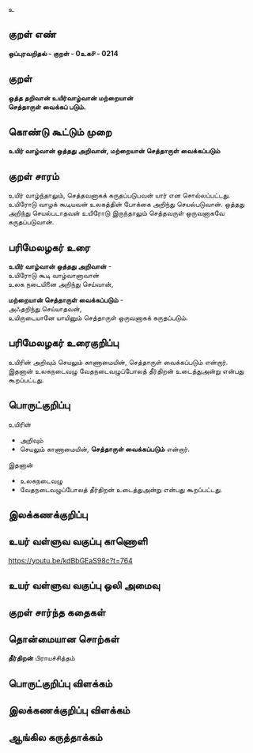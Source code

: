 உ

## குறள் எண் 

**ஒப்புரவறிதல் - குறள் - 0உக௪ - 0214**  

## குறள் 

**ஒத்த தறிவான் உயிர்வாழ்வான் மற்றையான்  
செத்தாருள் வைக்கப் படும்.** 

## கொண்டு கூட்டும் முறை

**உயிர் வாழ்வான் ஒத்தது அறிவான், மற்றையான் செத்தாருள் வைக்கப்படும்** 

## குறள் சாரம் 

உயிர் வாழ்ந்தாலும், செத்தவனாகக் கருதப்படுபவன் யார் என சொல்லப்பட்டது.  
உயிரோடு வாழக் கூடியவன் உலகத்தின் போக்கை அறிந்து செயல்படுவான். ஒத்தது அறிந்து செயல்படாதவன் உயிரோடு இருந்தாலும் செத்தவருள் ஒருவனாகவே கருதப்படுவான். 

## பரிமேலழகர் உரை

**உயிர் வாழ்வான் ஒத்தது அறிவான்** -  
உயிரோடு கூடி வாழ்வானாவான்  
உலக நடையினை அறிந்து செய்வான்,  

**மற்றையான் செத்தாருள் வைக்கப்படும்** -  
அஃதறிந்து செய்யாதவன்,  
உயிருடையானே யாயினும் செத்தாருள் ஒருவனாகக் கருதப்படும். 

## பரிமேலழகர் உரைகுறிப்பு   

உயிரின் அறிவும் செயலும் காணாமையின், செத்தாருள் வைக்கப்படும் என்றார்.  
இதனான் உலகநடைவழு வேதநடைவழுப்போலத் தீர்திறன் உடைத்துஅன்று என்பது கூறப்பட்டது. 

## பொருட்குறிப்பு 

உயிரின்  
* அறிவும்  
* செயலும் காணாமையின், **செத்தாருள் வைக்கப்படும்** என்றார்.  

இதனான்  
* உலகநடைவழு  
* வேதநடைவழுப்போலத் தீர்திறன் உடைத்துஅன்று என்பது கூறப்பட்டது.

## இலக்கணக்குறிப்பு  


## உயர் வள்ளுவ வகுப்பு காணொளி

https://youtu.be/kdBbGEaS98c?t=764

## உயர் வள்ளுவ வகுப்பு ஒலி அமைவு 

 
## குறள் சார்ந்த கதைகள் 


## தொன்மையான சொற்கள்

**தீர்திறன்** பிராயச்சித்தம்   

## பொருட்குறிப்பு விளக்கம்


## இலக்கணக்குறிப்பு விளக்கம்


## ஆங்கில கருத்தாக்கம் 


